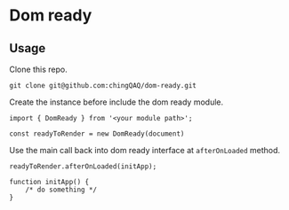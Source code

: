 # Dom ready

## Usage

Clone this repo.
```
git clone git@github.com:chingQAQ/dom-ready.git
```

Create the instance before include the dom ready module.
```
import { DomReady } from '<your module path>';

const readyToRender = new DomReady(document)
```

Use the main call back into dom ready interface at `afterOnLoaded` method.
```
readyToRender.afterOnLoaded(initApp);

function initApp() {
	/* do something */
}
```

